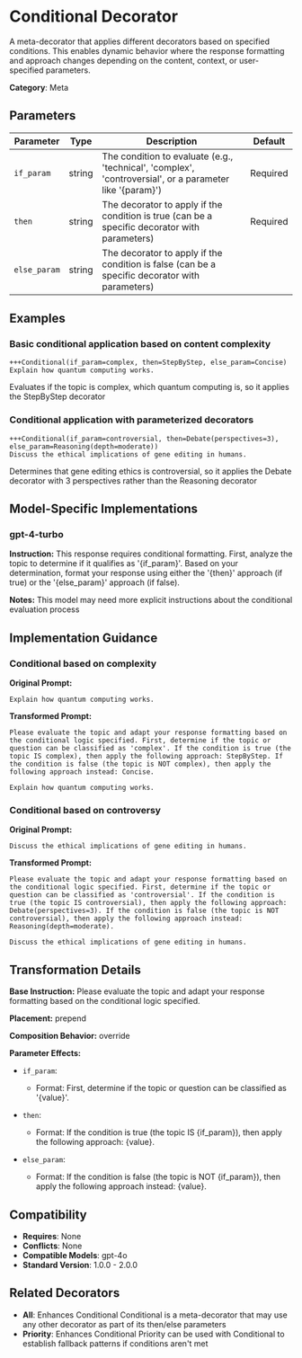 # Conditional Decorator

A meta-decorator that applies different decorators based on specified conditions. This enables dynamic behavior where the response formatting and approach changes depending on the content, context, or user-specified parameters.

**Category**: Meta

## Parameters

| Parameter | Type | Description | Default |
|-----------|------|-------------|--------|
| `if_param` | string | The condition to evaluate (e.g., 'technical', 'complex', 'controversial', or a parameter like '{param}') | Required |
| `then` | string | The decorator to apply if the condition is true (can be a specific decorator with parameters) | Required |
| `else_param` | string | The decorator to apply if the condition is false (can be a specific decorator with parameters) |  |

## Examples

### Basic conditional application based on content complexity

```
+++Conditional(if_param=complex, then=StepByStep, else_param=Concise)
Explain how quantum computing works.
```

Evaluates if the topic is complex, which quantum computing is, so it applies the StepByStep decorator

### Conditional application with parameterized decorators

```
+++Conditional(if_param=controversial, then=Debate(perspectives=3), else_param=Reasoning(depth=moderate))
Discuss the ethical implications of gene editing in humans.
```

Determines that gene editing ethics is controversial, so it applies the Debate decorator with 3 perspectives rather than the Reasoning decorator

## Model-Specific Implementations

### gpt-4-turbo

**Instruction:** This response requires conditional formatting. First, analyze the topic to determine if it qualifies as '{if_param}'. Based on your determination, format your response using either the '{then}' approach (if true) or the '{else_param}' approach (if false).

**Notes:** This model may need more explicit instructions about the conditional evaluation process


## Implementation Guidance

### Conditional based on complexity

**Original Prompt:**
```
Explain how quantum computing works.
```

**Transformed Prompt:**
```
Please evaluate the topic and adapt your response formatting based on the conditional logic specified. First, determine if the topic or question can be classified as 'complex'. If the condition is true (the topic IS complex), then apply the following approach: StepByStep. If the condition is false (the topic is NOT complex), then apply the following approach instead: Concise.

Explain how quantum computing works.
```

### Conditional based on controversy

**Original Prompt:**
```
Discuss the ethical implications of gene editing in humans.
```

**Transformed Prompt:**
```
Please evaluate the topic and adapt your response formatting based on the conditional logic specified. First, determine if the topic or question can be classified as 'controversial'. If the condition is true (the topic IS controversial), then apply the following approach: Debate(perspectives=3). If the condition is false (the topic is NOT controversial), then apply the following approach instead: Reasoning(depth=moderate).

Discuss the ethical implications of gene editing in humans.
```

## Transformation Details

**Base Instruction:** Please evaluate the topic and adapt your response formatting based on the conditional logic specified.

**Placement:** prepend

**Composition Behavior:** override

**Parameter Effects:**

- `if_param`:
  - Format: First, determine if the topic or question can be classified as '{value}'.

- `then`:
  - Format: If the condition is true (the topic IS {if_param}), then apply the following approach: {value}.

- `else_param`:
  - Format: If the condition is false (the topic is NOT {if_param}), then apply the following approach instead: {value}.

## Compatibility

- **Requires**: None
- **Conflicts**: None
- **Compatible Models**: gpt-4o
- **Standard Version**: 1.0.0 - 2.0.0

## Related Decorators

- **All**: Enhances Conditional Conditional is a meta-decorator that may use any other decorator as part of its then/else parameters
- **Priority**: Enhances Conditional Priority can be used with Conditional to establish fallback patterns if conditions aren't met
